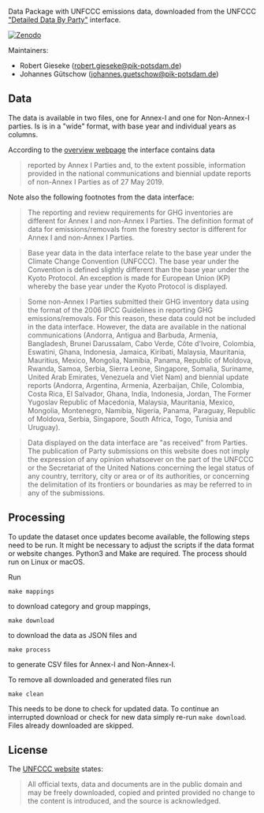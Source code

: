 Data Package with UNFCCC emissions data, downloaded from the UNFCCC ["Detailed Data By Party"](http://di.unfccc.int/detailed_data_by_party) interface.

[![Zenodo](https://zenodo.org/badge/DOI/10.5281/zenodo.1300334.svg)](https://zenodo.org/record/1300334)

Maintainers:

- Robert Gieseke (<robert.gieseke@pik-potsdam.de>)
- Johannes Gütschow (<johannes.guetschow@pik-potsdam.de>)

## Data

The data is available in two files, one for Annex-I and one for Non-Annex-I parties.
Is is in a "wide" format, with base year and individual years as columns.

According to the [overview webpage](http://unfccc.int/ghg_data/new_reporting_requirements/items/9560.php) the interface contains data

>  reported by Annex I Parties and, to the extent possible, information provided in the national communications and biennial update reports of non-Annex I Parties as of 27 May 2019.

Note also the following footnotes from the data interface:

> The reporting and review requirements for GHG inventories are different for Annex I and non-Annex I Parties. The definition format of data for emissions/removals from the forestry sector is different for Annex I and non-Annex I Parties.

> Base year data in the data interface relate to the base year under the Climate Change Convention (UNFCCC). The base year under the Convention is defined slightly different than the base year under the Kyoto Protocol. An exception is made for European Union (KP) whereby the base year under the Kyoto Protocol is displayed.

> Some non-Annex I Parties submitted their GHG inventory data using the format of the 2006 IPCC Guidelines in reporting GHG emissions/removals. For this reason, these data could not be included in the data interface. However, the data are available in the national communications (Andorra, Antigua and Barbuda, Armenia, Bangladesh, Brunei Darussalam, Cabo Verde, Côte d'Ivoire, Colombia, Eswatini, Ghana, Indonesia, Jamaica, Kiribati, Malaysia, Mauritania, Mauritius, Mexico, Mongolia, Namibia, Panama, Republic of Moldova, Rwanda, Samoa, Serbia, Sierra Leone, Singapore, Somalia, Suriname, United Arab Emirates, Venezuela and Viet Nam) and biennial update reports (Andorra, Argentina, Armenia, Azerbaijan, Chile, Colombia, Costa Rica, El Salvador, Ghana, India, Indonesia, Jordan, The Former Yugoslav Republic of Macedonia, Malaysia, Mauritania, Mexico, Mongolia, Montenegro, Namibia, Nigeria, Panama, Paraguay, Republic of Moldova, Serbia, Singapore, South Africa, Togo, Tunisia and Uruguay).

> Data displayed on the data interface are "as received" from Parties. The publication of Party submissions on this website does not imply the expression of any opinion whatsoever on the part of the UNFCCC or the Secretariat of the United Nations concerning the legal status of any country, territory, city or area or of its authorities, or concerning the delimitation of its frontiers or boundaries as may be referred to in any of the submissions.


## Processing

To update the dataset once updates become available, the following steps need to be run. It might be necessary to adjust the scripts if the data format or website changes. Python3 and Make are required. The process should run on Linux or macOS.

Run

```shell
make mappings
```

to download category and group mappings,

```shell
make download
```

to download the data as JSON files and

```shell
make process
```

to generate CSV files for Annex-I and Non-Annex-I.

To remove all downloaded and generated files run

```shell
make clean
```

This needs to be done to check for updated data. To continue an interrupted
download or check for new data simply re-run `make download`.
Files already downloaded are skipped.


## License

The [UNFCCC website](http://unfccc.int/home/items/2783.php) states:

> All official texts, data and documents are in the public domain and may be freely downloaded, copied and printed provided no change to the content is introduced, and the source is acknowledged.
